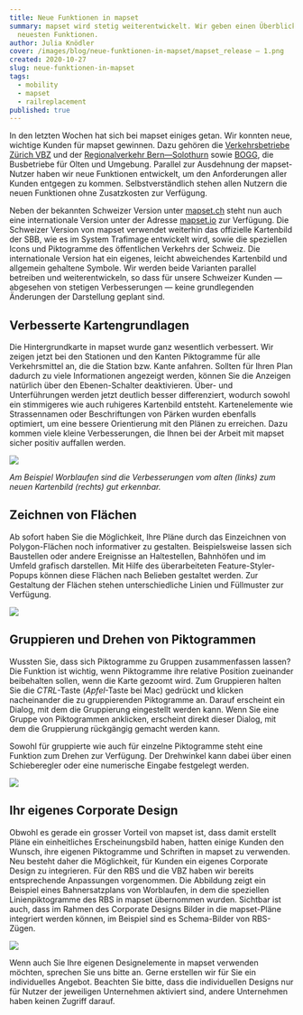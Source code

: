 ```yaml
---
title: Neue Funktionen in mapset
summary: mapset wird stetig weiterentwickelt. Wir geben einen Überblick über die
  neuesten Funktionen.
author: Julia Knödler
cover: /images/blog/neue-funktionen-in-mapset/mapset_release – 1.png
created: 2020-10-27
slug: neue-funktionen-in-mapset
tags:
  - mobility
  - mapset
  - railreplacement
published: true
---
```

In den letzten Wochen hat sich bei mapset einiges getan. Wir konnten neue, wichtige Kunden für mapset gewinnen. Dazu gehören die [Verkehrsbetriebe Zürich VBZ](https://www.stadt-zuerich.ch/vbz) und der [Regionalverkehr Bern—Solothurn](https://www.rbs.ch/) sowie [BOGG](https://www.bogg.ch/), die Busbetriebe für Olten und Umgebung. Parallel zur Ausdehnung der mapset-Nutzer haben wir neue Funktionen entwickelt, um den Anforderungen aller Kunden entgegen zu kommen. Selbstverständlich stehen allen Nutzern die neuen Funktionen ohne Zusatzkosten zur Verfügung.

Neben der bekannten Schweizer Version unter [mapset.ch](https://mapset.ch) steht nun auch eine internationale Version unter der Adresse [mapset.io](https://mapset.io) zur Verfügung. Die Schweizer Version von mapset verwendet weiterhin das offizielle Kartenbild der SBB, wie es im System Trafimage entwickelt wird, sowie die speziellen Icons und Piktogramme des öffentlichen Verkehrs der Schweiz. Die internationale Version hat ein eigenes, leicht abweichendes Kartenbild und allgemein gehaltene Symbole. Wir werden beide Varianten parallel betreiben und weiterentwickeln, so dass für unsere Schweizer Kunden — abgesehen von stetigen Verbesserungen — keine grundlegenden Änderungen der Darstellung geplant sind.

Verbesserte Kartengrundlagen
----------------------------

Die Hintergrundkarte in mapset wurde ganz wesentlich verbessert. Wir zeigen jetzt bei den Stationen und den Kanten Piktogramme für alle Verkehrsmittel an, die die Station bzw. Kante anfahren. Sollten für Ihren Plan dadurch zu viele Informationen angezeigt werden, können Sie die Anzeigen natürlich über den Ebenen-Schalter deaktivieren. Über- und Unterführungen werden jetzt deutlich besser differenziert, wodurch sowohl ein stimmigeres wie auch ruhigeres Kartenbild entsteht. Kartenelemente wie Strassennamen oder Beschriftungen von Pärken wurden ebenfalls optimiert, um eine bessere Orientierung mit den Plänen zu erreichen. Dazu kommen viele kleine Verbesserungen, die Ihnen bei der Arbeit mit mapset sicher positiv auffallen werden.

![](/images/blog/neue-funktionen-in-mapset/image2020-11-25_11-17-47.png)

_Am Beispiel Worblaufen sind die Verbesserungen vom alten (links) zum neuen Kartenbild (rechts) gut erkennbar._

Zeichnen von Flächen
--------------------

Ab sofort haben Sie die Möglichkeit, Ihre Pläne durch das Einzeichnen von Polygon-Flächen noch informativer zu gestalten. Beispielsweise lassen sich Baustellen oder andere Ereignisse an Haltestellen, Bahnhöfen und im Umfeld grafisch darstellen. Mit Hilfe des überarbeiteten Feature-Styler-Popups können diese Flächen nach Belieben gestaltet werden. Zur Gestaltung der Flächen stehen unterschiedliche Linien und Füllmuster zur Verfügung.

![](/images/blog/neue-funktionen-in-mapset/popups.png)

Gruppieren und Drehen von Piktogrammen
--------------------------------------

Wussten Sie, dass sich Piktogramme zu Gruppen zusammenfassen lassen? Die Funktion ist wichtig, wenn Piktogramme ihre relative Position zueinander beibehalten sollen, wenn die Karte gezoomt wird. Zum Gruppieren halten Sie die _CTRL_\-Taste (_Apfel_\-Taste bei Mac) gedrückt und klicken nacheinander die zu gruppierenden Piktogramme an. Darauf erscheint ein Dialog, mit dem die Gruppierung eingestellt werden kann. Wenn Sie eine Gruppe von Piktogrammen anklicken, erscheint direkt dieser Dialog, mit dem die Gruppierung rückgängig gemacht werden kann.

Sowohl für gruppierte wie auch für einzelne Piktogramme steht eine Funktion zum Drehen zur Verfügung. Der Drehwinkel kann dabei über einen Schieberegler oder eine numerische Eingabe festgelegt werden.

![](/images/blog/neue-funktionen-in-mapset/grouping.jpg)

Ihr eigenes Corporate Design
----------------------------

Obwohl es gerade ein grosser Vorteil von mapset ist, dass damit erstellt Pläne ein einheitliches Erscheinungsbild haben, hatten einige Kunden den Wunsch, ihre eigenen Piktogramme und Schriften in mapset zu verwenden. Neu besteht daher die Möglichkeit, für Kunden ein eigenes Corporate Design zu integrieren. Für den RBS und die VBZ haben wir bereits entsprechende Anpassungen vorgenommen. Die Abbildung zeigt ein Beispiel eines Bahnersatzplans von Worblaufen, in dem die speziellen Linienpiktogramme des RBS in mapset übernommen wurden. Sichtbar ist auch, dass im Rahmen des Corporate Designs Bilder in die mapset-Pläne integriert werden können, im Beispiel sind es Schema-Bilder von RBS-Zügen.

![](/images/blog/neue-funktionen-in-mapset/rbs_worblaufen%20%282%29_0.PNG)

Wenn auch Sie Ihre eigenen Designelemente in mapset verwenden möchten, sprechen Sie uns bitte an. Gerne erstellen wir für Sie ein individuelles Angebot. Beachten Sie bitte, dass die individuellen Designs nur für Nutzer der jeweiligen Unternehmen aktiviert sind, andere Unternehmen haben keinen Zugriff darauf.